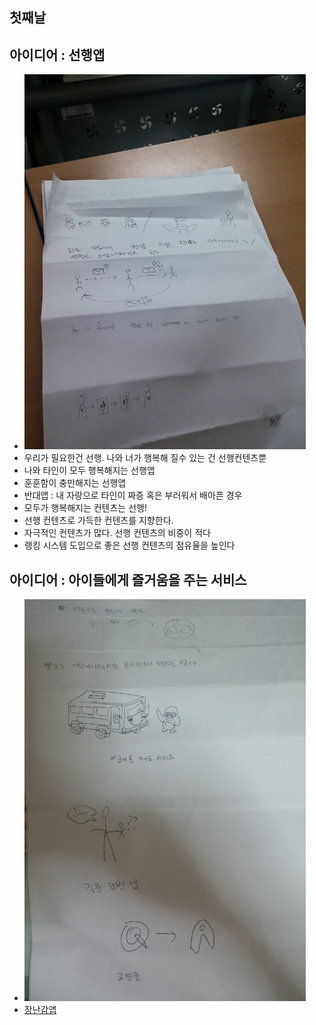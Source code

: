 ## 첫째날

## 아이디어 : 선행앱
- <img src="/doc/img/day01_01.jpg" alt="img" style="width: 450px;"/>
- 우리가 필요한건 선행. 나와 너가 행복해 질수 있는 건 선행컨텐츠뿐
- 나와 타인이 모두 행복해지는 선행앱
- 훈훈함이 충만해지는 선행앱
- 반대앱 : 내 자랑으로 타인이 짜증 혹은 부러워서 배아픈 경우
- 모두가 행복해지는 컨텐츠는 선행!
- 선행 컨텐츠로 가득한 컨텐츠를 지향한다.
- 자극적인 컨텐츠가 많다. 선행 컨텐츠의 비중이 적다
- 랭킹 시스템 도입으로 좋은 선행 컨텐츠의 점유율을 높인다

## 아이디어 : 아이들에게 즐거움을 주는 서비스
- <img src="/doc/img/day01_02.jpg" alt="img" style="width: 450px;"/>
- [장난감앱](https://docs.google.com/file/d/0Bx2HRnvXDiZ5dEltaTVGemt6Yk0/edit)